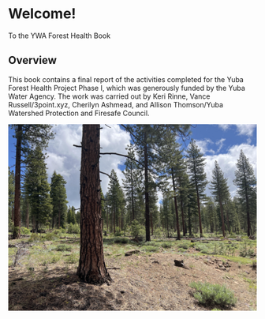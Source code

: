 # Welcome!

To the YWA Forest Health Book

## Overview
This book contains a final report of the activities completed for the Yuba Forest Health Project Phase I, which was generously funded by the Yuba Water Agency. The work was carried out by Keri Rinne, Vance Russell/3point.xyz, Cherilyn Ashmead, and Allison Thomson/Yuba Watershed Protection and Firesafe Council.

![treated pine forest](treated_pine.jpg)

```{tableofcontents}
```
